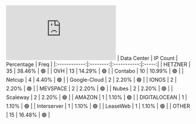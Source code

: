 ![Diagramm](https://github.com/obajay/StateSync-snapshots/blob/main/Projects/Planq/1/README.md)
| Data Center | IP Count | Percentage | Freq |
|:------------:|:--------:|:-----------:|:-----:|
| HETZNER | 35 | 38.46% | 🟢 |
| OVH | 13 | 14.29% | 🟢 |
| Contabo | 10 | 10.99% | 🟢 |
| Netcup | 4 | 4.40% | 🟢 |
| Google-Cloud | 2 | 2.20% | 🟢 |
| IONOS | 2 | 2.20% | 🟢 |
| MEVSPACE | 2 | 2.20% | 🟢 |
| Nubes | 2 | 2.20% | 🟢 |
| Scaleway | 2 | 2.20% | 🟢 |
| AMAZON | 1 | 1.10% | 🟢 |
| DIGITALOCEAN | 1 | 1.10% | 🟢 |
| Interserver | 1 | 1.10% | 🟢 |
| LeaseWeb | 1 | 1.10% | 🟢 |
| OTHER | 15 | 16.48% | 🟢 |
